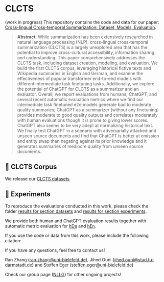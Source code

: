# CLCTS
(work in progress)
This repository contains the code and data for our paper: [Cross-lingual Cross-temporal Summarization:
Dataset, Models, Evaluation](link_to_arxiv).

> **Abstract**: 
> While summarization has been extensively researched in natural language processing (NLP), cross-lingual cross-temporal summarization (CLCTS) is a largely unexplored area that has the potential to improve cross-cultural accessibility, information sharing, and understanding. This paper comprehensively addresses the CLCTS task, including dataset creation, modeling, and evaluation. We build the first CLCTS corpus, leveraging historical fictive texts and Wikipedia summaries in English and German, and examine the effectiveness of popular transformer end-to-end models with different intermediate task finetuning tasks. Additionally, we explore the potential of ChatGPT for CLCTS as a summarizer and an evaluator. Overall, we report evaluations from humans, ChatGPT, and several recent automatic evaluation metrics where we find our intermediate task finetuned e2e models generate bad to moderate quality summaries; ChatGPT as a summarizer (without any finetuning) provides moderate to good quality outputs and correlates moderately with human evaluations though it is prone to giving lower scores. ChatGPT also seems to be very adept at normalizing historical text. We finally test ChatGPT in a scenario with
adversarially attacked and unseen source documents and find that ChatGPT is better at omission and entity swap than negating against its prior knowledge and it generates summaries of mediocre quality from unseen source documents..



## 🚀 CLCTS Corpus

We release our [CLCTS datasets](dataset/CLCTS_corpus). 

## 🚀 Experiments
To reproduce the evaluations conducted in this work, please check the folder [results for section datasets](results/section_datasets) and [results for section experiments](results/section_experiments).

We provide both human and ChatGPT evaluation results together with automatic metric evaluation for [hDe](results/section_experiments/hDe) and [hEn](results/section_experiments/hEn). 

If you use the code or data from this work, please include the following citation:


If you have any questions, feel free to contact us!

Ran Zhang ([ran.zhang@uni-bielefeld.de](mailto:ran.zhang@uni-bielefeld.de)), Jihed Ouni ([jihed.ouni@stud.tu-darmstadt.de](mailto:jihed.ouni@stud.tu-darmstadt.de)) and Steffen Eger ([steffen.eger@uni-bielefeld.de](mailto:steffen.eger@uni-bielefeld.de))

Check our group page ([NLLG](https://nl2g.github.io/)) for other ongoing projects!
